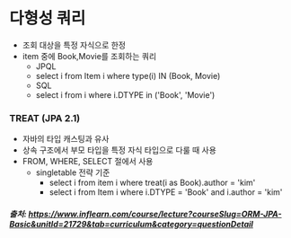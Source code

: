 # 다형성 쿼리

- 조회 대상을 특정 자식으로 한정
- item 중에 Book,Movie를 조회하는 쿼리
  - JPQL
  - select i from Item i where type(i) IN (Book, Movie)
  - SQL
  - select i from i where i.DTYPE in ('Book', 'Movie')

### TREAT (JPA 2.1)
- 자바의 타입 캐스팅과 유사
- 상속 구조에서 부모 타입을 특정 자식 타입으로 다룰 때 사용
- FROM, WHERE, SELECT 절에서 사용
  - singletable 전략 기준
    - select i from item i where treat(i as Book).author = 'kim'
    - select i from Item i where i.DTYPE = 'Book' and i.author = 'kim'

##### 출처: https://www.inflearn.com/course/lecture?courseSlug=ORM-JPA-Basic&unitId=21729&tab=curriculum&category=questionDetail